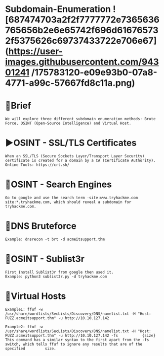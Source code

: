 # Subdomain-Enumeration ![687474703a2f2f7777772e7365636765656b2e6e65742f696d616765732f5375626c69737433722e706e67](https://user-images.githubusercontent.com/94301241       /175783120-e09e93b0-07a8-4771-a99c-57667fd8c11a.png)


# 💼Brief 
    We will explore three different subdomain enumeration methods: Brute Force, OSINT (Open-Source Intelligence) and Virtual Host.

# ▶️OSINT - SSL/TLS Certificates 
    When an SSL/TLS (Secure Sockets Layer/Transport Layer Security) certificate is created for a domain by a CA (Certificate Authority).
    Online Tools: https://crt.sh/

# 🚒OSINT - Search Engines 
    Go to google and use the search term -site:www.tryhackme.com  site:*.tryhackme.com, which should reveal a subdomain for tryhackme.com.
  
# 🌯DNS Bruteforce 
    Example: dnsrecon -t brt -d acmeitsupport.thm
  
# 🦸OSINT - Sublist3r
    First Install Sublist3r from google then used it. 
    Example: python3 sublist3r.py -d tryhackme.com
  
# 👻Virtual Hosts 
    Example1: ffuf -w /usr/share/wordlists/SecLists/Discovery/DNS/namelist.txt -H "Host: FUZZ.acmeitsupport.thm" -u http://10.10.127.142
  
    Example2: ffuf -w /usr/share/wordlists/SecLists/Discovery/DNS/namelist.txt -H "Host: FUZZ.acmeitsupport.thm" -u http://10.10.127.142 -fs           {size}
    This command has a similar syntax to the first apart from the -fs switch, which tells ffuf to ignore any results that are of the specified         size.
